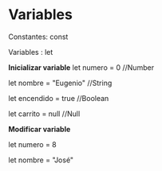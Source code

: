 # Variables

Constantes: const

Variables : let

**Inicializar variable**
let numero = 0         //Number

let nombre = "Eugenio" //String

let encendido = true   //Boolean

let carrito = null     //Null

**Modificar variable**

let numero = 8

let nombre = "José"
